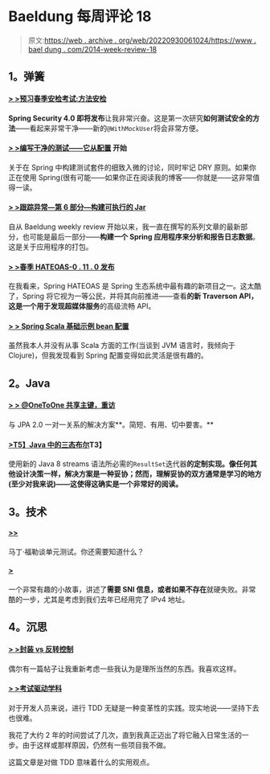 # Baeldung 每周评论 18

> 原文:[https://web . archive . org/web/20220930061024/https://www . bael dung . com/2014-week-review-18](https://web.archive.org/web/20220930061024/https://www.baeldung.com/2014-week-review-18)

## **1。弹簧**

#### [**> >预习春季安检考试:方法安检**](https://web.archive.org/web/20220521223804/https://spring.io/blog/2014/05/07/preview-spring-security-test-method-security)

**Spring Security 4.0 即将发布**让我非常兴奋。这是第一次研究**如何测试安全的方法**——看起来非常干净——新的`@WithMockUser`将会非常方便。

#### [**> >编写干净的测试——它从配置**](https://web.archive.org/web/20220521223804/http://www.petrikainulainen.net/programming/testing/writing-clean-tests-it-starts-from-the-configuration/) 开始

关于在 Spring 中构建测试套件的细致入微的讨论，同时牢记 DRY 原则。如果你正在使用 Spring(很有可能——如果你正在阅读我的博客——你就是——这非常值得一读。

#### **[> >跟踪异常—第 6 部分—构建可执行的 Jar](https://web.archive.org/web/20220521223804/http://www.captaindebug.com/2014/05/tracking-exceptions-part-6-building.html)**

自从 Baeldung weekly review 开始以来，我一直在撰写的系列文章的最新部分，也可能是最后一部分——**构建一个 Spring 应用程序来分析和报告日志数据**。这是关于应用程序的打包。

#### **[> >春季 HATEOAS-0 . 11 . 0 发布](https://web.archive.org/web/20220521223804/https://github.com/spring-projects/spring-hateoas/tree/0.11.0.RELEASE)**

在我看来，Spring HATEOAS 是 Spring 生态系统中最有趣的新项目之一。这太酷了，Spring 将它视为一等公民，并将其向前推进——查看**的新 Traverson API，这是一个用于发现超媒体服务**的高级流畅 API。

#### **[> > Spring Scala 基础示例 bean 配置](https://web.archive.org/web/20220521223804/http://www.java-allandsundry.com/2014/05/spring-scala-based-sample-bean.html)**

虽然我本人并没有从事 Scala 方面的工作(当谈到 JVM 语言时，我倾向于 Clojure)，但我发现看到 Spring 配置变得如此灵活是很有趣的。

## **2。Java**

#### **[> > @OneToOne 共享主键，重访](https://web.archive.org/web/20220521223804/https://vard-lokkur.blogspot.ro/2014/05/onetoone-with-shared-primary-key.html)**

与 JPA 2.0 一对一关系的解决方案**。简短、有用、切中要害。**

#### **[>T5】Java 中的三态布尔](https://web.archive.org/web/20220521223804/http://blog.jooq.org/2014/05/05/three-state-booleans-in-java/)T3】**

使用新的 Java 8 streams 语法所必需的`ResultSet`迭代器**的定制实现。像任何其他设计决策一样，解决方案是一种妥协；然而，理解妥协的双方通常是学习的地方(至少对我来说)——这使得这确实是一个非常好的阅读。**

## **3。技术**

#### **[>>](https://web.archive.org/web/20220521223804/http://martinfowler.com/bliki/UnitTest.html)**

马丁·福勒谈单元测试。你还需要知道什么？

#### **[>](https://web.archive.org/web/20220521223804/https://www.mnot.net/blog/2014/05/09/if_you_can_read_this_youre_sniing)**

一个非常有趣的小故事，讲述了**需要 SNI 信息，或者如果不存在**就硬失败。非常酷的一步，尤其是考虑到我们去年已经用完了 IPv4 地址。

## **4。沉思**

#### **[> >封装 vs 反转控制](https://web.archive.org/web/20220521223804/http://www.daedtech.com/encapsulation-vs-inversion-of-control)**

偶尔有一篇帖子让我重新考虑一些我认为是理所当然的东西。我喜欢这样。

#### **[> >考试驱动学科](https://web.archive.org/web/20220521223804/http://www.gilzilberfeld.com/2014/05/test-driven-discipline.html)**

对于开发人员来说，进行 TDD 无疑是一种变革性的实践。现实地说——坚持下去也很难。

我花了大约 2 年的时间尝试了几次，直到我真正迈出了将它融入日常生活的一步。由于这样或那样原因，仍然有一些项目我不做。

这篇文章是对做 TDD 意味着什么的实用观点。